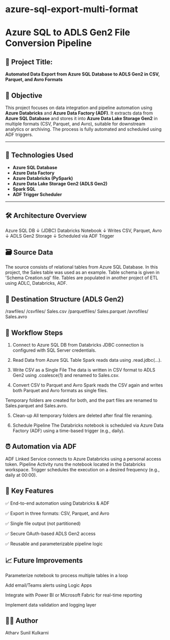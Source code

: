 # azure-sql-export-multi-format
# Azure SQL to ADLS Gen2 File Conversion Pipeline

## 📘 Project Title:
**Automated Data Export from Azure SQL Database to ADLS Gen2 in CSV, Parquet, and Avro Formats**

## 🧩 Objective
This project focuses on data integration and pipeline automation using **Azure Databricks** and **Azure Data Factory (ADF)**. It extracts data from **Azure SQL Database** and stores it into **Azure Data Lake Storage Gen2** in multiple formats (CSV, Parquet, and Avro), suitable for downstream analytics or archiving. The process is fully automated and scheduled using ADF triggers.

---

## 🚀 Technologies Used
- **Azure SQL Database**
- **Azure Data Factory**
- **Azure Databricks (PySpark)**
- **Azure Data Lake Storage Gen2 (ADLS Gen2)**
- **Spark SQL**
- **ADF Trigger Scheduler**

---

## 🛠️ Architecture Overview

Azure SQL DB
    ↓ (JDBC)
Databricks Notebook
    ↓
Writes CSV, Parquet, Avro
    ↓
ADLS Gen2 Storage
    ↓
Scheduled via ADF Trigger

## 🗃️ Source Data
The source consists of relational tables from Azure SQL Database.
In this project, the Sales table was used as an example.
Table schema is given in 'Schema Creation.sql' file. Tables are populated in another project of ETL using ADLC, Databricks, ADF.

## 📂 Destination Structure (ADLS Gen2)
/rawfiles/
    /csvfiles/
        Sales.csv
    /parquetfiles/
        Sales.parquet
    /avrofiles/
        Sales.avro

## 🔁 Workflow Steps
1. Connect to Azure SQL DB from Databricks
JDBC connection is configured with SQL Server credentials.

2. Read Data from Azure SQL Table
Spark reads data using .read.jdbc(...).

3. Write CSV as a Single File
The data is written in CSV format to ADLS Gen2 using .coalesce(1) and renamed to Sales.csv.

4. Convert CSV to Parquet and Avro
Spark reads the CSV again and writes both Parquet and Avro formats as single files.

Temporary folders are created for both, and the part files are renamed to Sales.parquet and Sales.avro.

5. Clean-up
All temporary folders are deleted after final file renaming.

6. Schedule Pipeline
The Databricks notebook is scheduled via Azure Data Factory (ADF) using a time-based trigger (e.g., daily).

## ⏰ Automation via ADF
ADF Linked Service connects to Azure Databricks using a personal access token.
Pipeline Activity runs the notebook located in the Databricks workspace.
Trigger schedules the execution on a desired frequency (e.g., daily at 00:00).

## 📌 Key Features
✅ End-to-end automation using Databricks & ADF

✅ Export in three formats: CSV, Parquet, and Avro

✅ Single file output (not partitioned)

✅ Secure OAuth-based ADLS Gen2 access

✅ Reusable and parameterizable pipeline logic

## 📈 Future Improvements
Parameterize notebook to process multiple tables in a loop

Add email/Teams alerts using Logic Apps

Integrate with Power BI or Microsoft Fabric for real-time reporting

Implement data validation and logging layer

## 🧑‍💻 Author
Atharv Sunil Kulkarni
